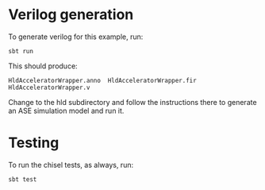 # Verilog generation

To generate verilog for this example, run:
````code
sbt run
````

This should produce:
````
HldAcceleratorWrapper.anno  HldAcceleratorWrapper.fir  HldAcceleratorWrapper.v
````

Change to the hld subdirectory and follow the instructions there to generate an ASE simulation model and run it.

# Testing 

To run the chisel tests, as always, run:
````code
sbt test
````
